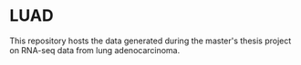 # LUAD
This repository hosts the data generated during the master's thesis project on RNA-seq data from lung adenocarcinoma.
